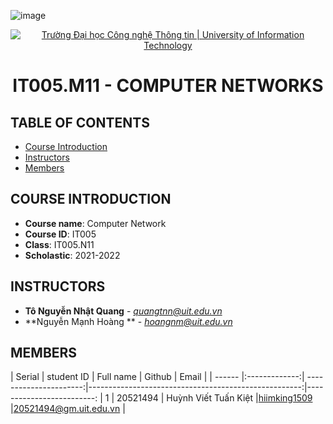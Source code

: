 ![image](https://assets-global.website-files.com/5b6df8bb681f89c158b48f6b/5ce426d9a4a48f75aee6f062_what-is-a-computer-network.jpg)
<p align="center">
  <a href="https://www.uit.edu.vn/" title="Trường Đại học Công nghệ Thông tin" style="border: 5;">
    <img src="https://i.imgur.com/WmMnSRt.png" alt="Trường Đại học Công nghệ Thông tin | University of Information Technology">
  </a>
</p>

<!-- Title -->
<h1 align="center"><b>IT005.M11 - COMPUTER NETWORKS</b></h1>

## TABLE OF CONTENTS
* [ Course Introduction](#gioithieumonhoc)
* [ Instructors](#giangvien)
* [ Members](#thanhvien)

## COURSE INTRODUCTION
<a name="gioithieumonhoc"></a>
* **Course name**: Computer Network
* **Course ID**: IT005
* **Class**: IT005.N11
* **Scholastic**: 2021-2022

## INSTRUCTORS
<a name="giangvien"></a>
* **Tô Nguyễn Nhật Quang** - *quangtnn@uit.edu.vn*
* **Nguyễn Mạnh Hoàng ** - *hoangnm@uit.edu.vn*

## MEMBERS
<a name="thanhvien"></a>
| Serial    | student ID          | Full name              | Github                                               | Email                   |
| ------ |:-------------:| ----------------------:|-----------------------------------------------------:|-------------------------:
| 1      | 20521494      | Huỳnh Viết Tuấn Kiệt |[hiimking1509](https://github.com/HiImKing1509)          |20521494@gm.uit.edu.vn   |
